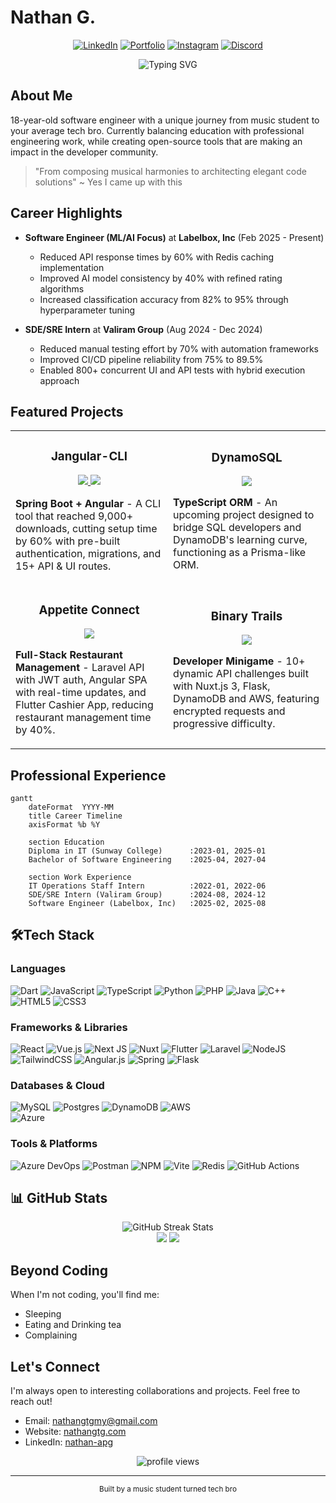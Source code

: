 # Nathan G.

<div align="center">
  
  [![LinkedIn](https://custom-icon-badges.demolab.com/badge/LinkedIn-0A66C2?logo=linkedin-white&logoColor=fff)](https://linkedin.com/in/nathan-apg)
  [![Portfolio](https://img.shields.io/badge/Portfolio-000000?style=flat&logo=vercel&logoColor=white)](https://nathangtg.com)
  [![Instagram](https://img.shields.io/badge/Instagram-%23E4405F.svg?logo=Instagram&logoColor=white)](https://instagram.com/nathan_apg)
  [![Discord](https://img.shields.io/badge/Discord-%237289DA.svg?logo=discord&logoColor=white)](https://discord.com/users/_nathang)

  <img src="https://readme-typing-svg.herokuapp.com?font=Fira+Code&pause=1000&color=3584E4&center=true&vCenter=true&width=435&lines=Software+Engineer;ML%2FAI+Enthusiast;From+Music+Notes+to+Code+Blocks" alt="Typing SVG" />
  
</div>

## About Me

18-year-old software engineer with a unique journey from music student to your average tech bro. Currently balancing education with professional engineering work, while creating open-source tools that are making an impact in the developer community.

> "From composing musical harmonies to architecting elegant code solutions" ~ Yes I came up with this

## Career Highlights

- **Software Engineer (ML/AI Focus)** at **Labelbox, Inc** (Feb 2025 - Present)
  - Reduced API response times by 60% with Redis caching implementation
  - Improved AI model consistency by 40% with refined rating algorithms
  - Increased classification accuracy from 82% to 95% through hyperparameter tuning

- **SDE/SRE Intern** at **Valiram Group** (Aug 2024 - Dec 2024)
  - Reduced manual testing effort by 70% with automation frameworks
  - Improved CI/CD pipeline reliability from 75% to 89.5%
  - Enabled 800+ concurrent UI and API tests with hybrid execution approach

## Featured Projects

<div align="center">
  <table>
    <tr>
      <td width="50%">
        <h3 align="center">Jangular-CLI</h3>
        <div align="center">
          <a href="https://github.com/nathangtg/jangular-cli" target="_blank">
            <img src="https://img.shields.io/badge/CODE-ff9?style=for-the-badge&logo=github&logoColor=black">
          </a>
          <a href="https://www.npmjs.com/package/jangular-cli" target="_blank">
            <img src="https://img.shields.io/badge/NPM-cc3534?style=for-the-badge&logo=npm&logoColor=white">
          </a>
        </div>
        <p><strong>Spring Boot + Angular</strong> - A CLI tool that reached 9,000+ downloads, cutting setup time by 60% with pre-built authentication, migrations, and 15+ API & UI routes.</p>
      </td>
      <td width="50%">
        <h3 align="center">DynamoSQL</h3>
        <div align="center">
          <a href="#" target="_blank">
            <img src="https://img.shields.io/badge/COMING SOON-2F3437?style=for-the-badge&logo=amazon-dynamodb&logoColor=white">
          </a>
        </div>
        <p><strong>TypeScript ORM</strong> - An upcoming project designed to bridge SQL developers and DynamoDB's learning curve, functioning as a Prisma-like ORM.</p>
      </td>
    </tr>
    <tr>
      <td width="50%">
        <h3 align="center">Appetite Connect</h3>
        <div align="center">
          <a href="https://github.com/nathangtg/appetite-ui-angular" target="_blank">
            <img src="https://img.shields.io/badge/Laravel-ff2d20?style=for-the-badge&logo=laravel&logoColor=white">
          </a>
        </div>
        <p><strong>Full-Stack Restaurant Management</strong> - Laravel API with JWT auth, Angular SPA with real-time updates, and Flutter Cashier App, reducing restaurant management time by 40%.</p>
      </td>
      <td width="50%">
        <h3 align="center">Binary Trails</h3>
        <div align="center">
          <a href="https://github.com/nathangtg/binary-trail" target="_blank">
            <img src="https://img.shields.io/badge/Play-40c463?style=for-the-badge&logo=v&logoColor=white">
          </a>
        </div>
        <p><strong>Developer Minigame</strong> - 10+ dynamic API challenges built with Nuxt.js 3, Flask, DynamoDB and AWS, featuring encrypted requests and progressive difficulty.</p>
      </td>
    </tr>
  </table>
</div>

## Professional Experience

```mermaid
gantt
    dateFormat  YYYY-MM
    title Career Timeline
    axisFormat %b %Y
    
    section Education
    Diploma in IT (Sunway College)      :2023-01, 2025-01
    Bachelor of Software Engineering    :2025-04, 2027-04
    
    section Work Experience
    IT Operations Staff Intern          :2022-01, 2022-06
    SDE/SRE Intern (Valiram Group)      :2024-08, 2024-12
    Software Engineer (Labelbox, Inc)   :2025-02, 2025-08
```

## 🛠Tech Stack

### Languages
![Dart](https://img.shields.io/badge/dart-%230175C2.svg?style=for-the-badge&logo=dart&logoColor=white) 
![JavaScript](https://img.shields.io/badge/javascript-%23323330.svg?style=for-the-badge&logo=javascript&logoColor=%23F7DF1E) 
![TypeScript](https://img.shields.io/badge/typescript-%23007ACC.svg?style=for-the-badge&logo=typescript&logoColor=white) 
![Python](https://img.shields.io/badge/python-3670A0?style=for-the-badge&logo=python&logoColor=ffdd54) 
![PHP](https://img.shields.io/badge/php-%23777BB4.svg?style=for-the-badge&logo=php&logoColor=white) 
![Java](https://img.shields.io/badge/java-%23ED8B00.svg?style=for-the-badge&logo=openjdk&logoColor=white) 
![C++](https://img.shields.io/badge/c++-%2300599C.svg?style=for-the-badge&logo=c%2B%2B&logoColor=white) 
![HTML5](https://img.shields.io/badge/html5-%23E34F26.svg?style=for-the-badge&logo=html5&logoColor=white) 
![CSS3](https://img.shields.io/badge/css3-%231572B6.svg?style=for-the-badge&logo=css3&logoColor=white)

### Frameworks & Libraries
![React](https://img.shields.io/badge/react-%2320232a.svg?style=for-the-badge&logo=react&logoColor=%2361DAFB) 
![Vue.js](https://img.shields.io/badge/vue.js-%2335495e.svg?style=for-the-badge&logo=vuedotjs&logoColor=%234FC08D) 
![Next JS](https://img.shields.io/badge/Next-black?style=for-the-badge&logo=next.js&logoColor=white) 
![Nuxt](https://img.shields.io/badge/Nuxt-002E3B?style=for-the-badge&logo=nuxtdotjs&logoColor=#00DC82) 
![Flutter](https://img.shields.io/badge/Flutter-%2302569B.svg?style=for-the-badge&logo=Flutter&logoColor=white) 
![Laravel](https://img.shields.io/badge/laravel-%23FF2D20.svg?style=for-the-badge&logo=laravel&logoColor=white) 
![NodeJS](https://img.shields.io/badge/node.js-6DA55F?style=for-the-badge&logo=node.js&logoColor=white) 
![TailwindCSS](https://img.shields.io/badge/tailwindcss-%2338B2AC.svg?style=for-the-badge&logo=tailwind-css&logoColor=white) 
![Angular.js](https://img.shields.io/badge/angular.js-%23E23237.svg?style=for-the-badge&logo=angularjs&logoColor=white) 
![Spring](https://img.shields.io/badge/spring-%236DB33F.svg?style=for-the-badge&logo=spring&logoColor=white)
![Flask](https://img.shields.io/badge/flask-%23000.svg?style=for-the-badge&logo=flask&logoColor=white)

### Databases & Cloud
![MySQL](https://img.shields.io/badge/mysql-%2300000f.svg?style=for-the-badge&logo=mysql&logoColor=white) 
![Postgres](https://img.shields.io/badge/postgres-%23316192.svg?style=for-the-badge&logo=postgresql&logoColor=white) 
![DynamoDB](https://img.shields.io/badge/dynamodb-%23040509.svg?style=for-the-badge&logo=amazon-dynamodb&logoColor=white)
![AWS](https://img.shields.io/badge/AWS-%23FF9900.svg?style=for-the-badge&logo=amazon-aws&logoColor=white)  
![Azure](https://img.shields.io/badge/azure-%230072C6.svg?style=for-the-badge&logo=microsoftazure&logoColor=white)

### Tools & Platforms
![Azure DevOps](https://img.shields.io/badge/Azure_DevOps-0078D7?style=for-the-badge&logo=azure-devops&logoColor=white) 
![Postman](https://img.shields.io/badge/Postman-FF6C37?style=for-the-badge&logo=postman&logoColor=white) 
![NPM](https://img.shields.io/badge/NPM-%23CB3837.svg?style=for-the-badge&logo=npm&logoColor=white) 
![Vite](https://img.shields.io/badge/vite-%23646CFF.svg?style=for-the-badge&logo=vite&logoColor=white)
![Redis](https://img.shields.io/badge/redis-%23DD0031.svg?style=for-the-badge&logo=redis&logoColor=white)
![GitHub Actions](https://img.shields.io/badge/github%20actions-%232671E5.svg?style=for-the-badge&logo=githubactions&logoColor=white)

## 📊 GitHub Stats

<div align="center">
  <img src="https://github-readme-streak-stats.herokuapp.com/?user=nathangtg&theme=radical&hide_border=false" alt="GitHub Streak Stats" />
</div>

<div align="center">
  <img src="http://github-profile-summary-cards.vercel.app/api/cards/repos-per-language?username=nathangtg&theme=radical" />
  <img src="http://github-profile-summary-cards.vercel.app/api/cards/most-commit-language?username=nathangtg&theme=radical" />
</div>

## Beyond Coding

When I'm not coding, you'll find me:
- Sleeping
- Eating and Drinking tea
- Complaining

## Let's Connect

I'm always open to interesting collaborations and projects. Feel free to reach out!

- Email: nathangtgmy@gmail.com
- Website: [nathangtg.com](https://nathangtg.com)
- LinkedIn: [nathan-apg](https://linkedin.com/in/nathan-apg)

<div align="center">
  <img src="https://komarev.com/ghpvc/?username=nathangtg&label=Profile%20views&color=0e75b6&style=flat" alt="profile views" />
</div>

---

<div align="center">
  <sub>Built by a music student turned tech bro</sub>
</div>
